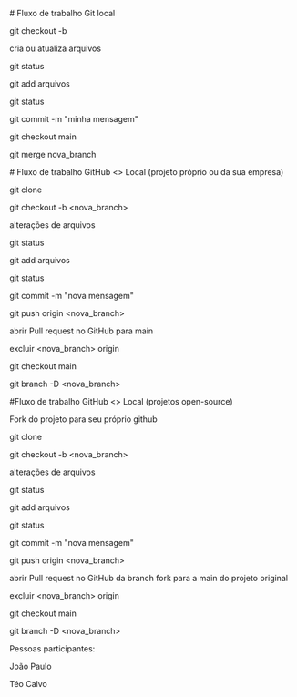 \# Fluxo de trabalho Git local

git checkout -b

cria ou atualiza arquivos

git status

git add arquivos

git status

git commit -m "minha mensagem"

git checkout main

git merge nova\_branch



\# Fluxo de trabalho GitHub <> Local (projeto próprio ou da sua empresa)

git clone

git checkout -b <nova\_branch>

alterações de arquivos

git status

git add arquivos

git status

git commit -m "nova mensagem"

git push origin <nova\_branch>

abrir Pull request no GitHub para main

excluir <nova\_branch> origin

git checkout main

git branch -D <nova\_branch>



\#Fluxo de trabalho GitHub <> Local (projetos open-source)

Fork do projeto para seu próprio github

git clone

git checkout -b <nova\_branch>

alterações de arquivos

git status

git add arquivos

git status

git commit -m "nova mensagem"

git push origin <nova\_branch>

abrir Pull request no GitHub da branch fork para a main do projeto original

excluir <nova\_branch> origin

git checkout main

git branch -D <nova\_branch>



Pessoas participantes:



João Paulo

Téo Calvo

